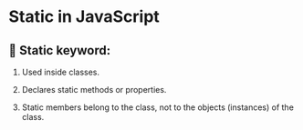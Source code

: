 # Static in JavaScript

## 🔹 Static keyword:
1. Used inside classes.

2. Declares static methods or properties.

3. Static members belong to the class, not to the objects (instances) of the class.


